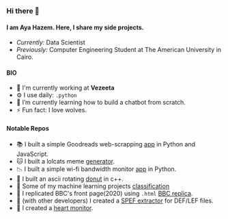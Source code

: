 ### Hi there 👋 

#### I am Aya Hazem. Here, I share my side projects.
- <i>Currently:</i> Data Scientist
- <i>Previously:</i> Computer Engineering Student at The American University in Cairo. 

#### BIO
- 🏢 I'm currently working at **Vezeeta**
- ⚙️ I use daily: `.python`
- 🌱 I’m currently learning how to build a chatbot from scratch. 
- ⚡️ Fun fact: I love wolves. 

#### Notable Repos
- 📚 I built a simple Goodreads web-scrapping [app](https://github.com/Goldent00thbrush/GoodReadsRecommender.github.io) in Python and JavaScript.
- 🐱 I built a lolcats meme [generator](https://github.com/Goldent00thbrush/lolcats_meme_generator).
- 📉 I built a simple wi-fi bandwidth monitor [app](https://github.com/Goldent00thbrush/Bandwidth_Monitor) in Python.
- 🍩 I built an ascii rotating [donut](https://github.com/Goldent00thbrush/ascii_donut/tree/main) in c++.
- 🤖 Some of my machine learning projects [classification](https://github.com/Goldent00thbrush/Titanic_Competiton_Kaggle)
- 📰 I replicated BBC's front page(2020) using `.html` [BBC replica](https://github.com/Goldent00thbrush/BBC_Clone2020).
- 📂 (with other developers) I created a [SPEF extractor](https://github.com/Goldent00thbrush/SPEF_Extractor) for DEF/LEF files.
- 💓 I created a [heart monitor](https://github.com/Goldent00thbrush/Heart_Monitor).

 

<!---
Goldent00thbrush/Goldent00thbrush is a ✨ special ✨ repository because its `README.md` (this file) appears on your GitHub profile.
You can click the Preview link to take a look at your changes.
--->
